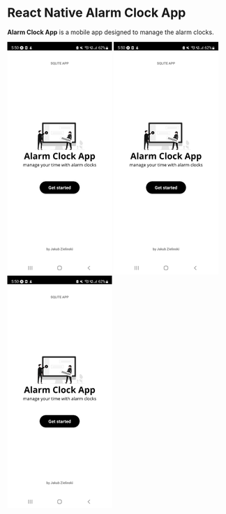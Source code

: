 # React Native Alarm Clock App

**Alarm Clock App** is a mobile app designed to manage the alarm clocks. 

<img src="https://raw.githubusercontent.com/jzielinski47/react-native-alarm-clock-app/master/assets/screenshots/Screenshot_20221220-175014.jpg" width="240">
<img src="https://raw.githubusercontent.com/jzielinski47/react-native-alarm-clock-app/master/assets/screenshots/Screenshot_20221220-175014.jpg" width="240">
<img src="https://raw.githubusercontent.com/jzielinski47/react-native-alarm-clock-app/master/assets/screenshots/Screenshot_20221220-175014.jpg" width="240">
